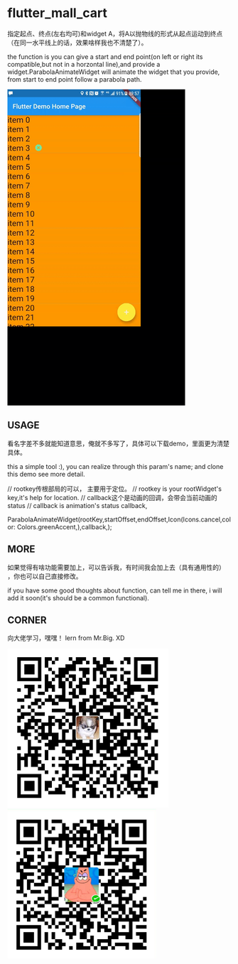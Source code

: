 # flutter_mall_cart

指定起点、终点(左右均可)和widget A，将A以抛物线的形式从起点运动到终点（在同一水平线上的话，效果啥样我也不清楚了）。

the function is you can give a start and end point(on left or right its compatible,but not in a horzontal line),and provide a widget.ParabolaAnimateWidget will animate the widget that you provide, from start to end point follow a parabola path.

![image](https://github.com/bladeofgod/throw_cart_demo/blob/master/images/throwInCart.gif)

## USAGE

看名字差不多就能知道意思，俺就不多写了，具体可以下载demo，里面更为清楚具体。

this a simple tool :), you can realize through this param's name; and clone this demo see more detail.

// rootkey传根部局的可以， 主要用于定位。
// rootkey is your rootWidget's key,it's help for location.
// callback这个是动画的回调，会带会当前动画的status
// callback is animation's status callback,

ParabolaAnimateWidget(rootKey,startOffset,endOffset,Icon(Icons.cancel,color: Colors.greenAccent,),callback,);

## MORE

如果觉得有啥功能需要加上，可以告诉我，有时间我会加上去（具有通用性的） ，你也可以自己直接修改。

if you have some good thoughts about function, can tell me in there, i will add it soon(it's should be a common functional). 







## CORNER

向大佬学习，嘿嘿！
lern from Mr.Big. XD

![image](https://github.com/bladeofgod/throw_cart_demo/blob/master/images/alipay.png)
![image](https://github.com/bladeofgod/throw_cart_demo/blob/master/images/wechat.png)

